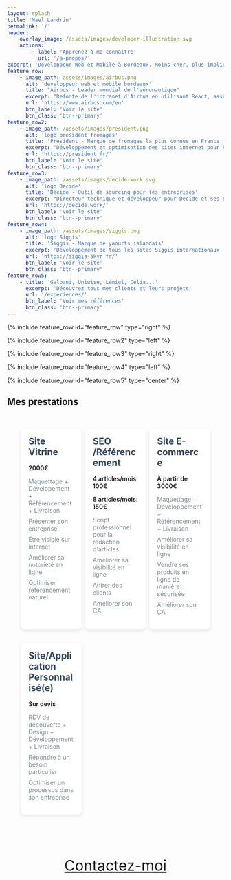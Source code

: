 ```yaml
---
layout: splash
title: 'Mael Landrin'
permalink: '/'
header:
    overlay_image: /assets/images/developer-illustration.svg
    actions:
        - label: 'Apprenez à me connaître'
          url: '/a-propos/'
excerpt: 'Développeur Web et Mobile à Bordeaux. Moins cher, plus impliqué et plus rapide que les agences.'
feature_row:
    - image_path: assets/images/airbus.png
      alt: 'développeur web et mobile bordeaux'
      title: "Airbus - Leader mondial de l'aéronautique"
      excerpt: "Refonte de l'intranet d'Airbus en utilisant React, assurant une interface utilisateur moderne et une performance optimisée pour les employés."
      url: 'https://www.airbus.com/en'
      btn_label: 'Voir le site'
      btn_class: 'btn--primary'
feature_row2:
    - image_path: /assets/images/president.png
      alt: 'logo president fromages'
      title: 'Président - Marque de fromages la plus connue en France'
      excerpt: "Développement et optimisation des sites internet pour Président FR et UK, sur WordPress, pour sa simplicité d'utilisation et sa flexibilité."
      url: 'https://president.fr/'
      btn_label: 'Voir le site'
      btn_class: 'btn--primary'
feature_row3:
    - image_path: /assets/images/decide-work.svg
      alt: 'logo Decide'
      title: 'Decide - Outil de sourcing pour les entreprises'
      excerpt: "Directeur technique et développeur pour Decide et ses projets, sur le site web et l'application mobile."
      url: 'https://decide.work/'
      btn_label: 'Voir le site'
      btn_class: 'btn--primary'
feature_row4:
    - image_path: /assets/images/siggis.png
      alt: 'logo Siggis'
      title: 'Siggis - Marque de yaourts islandais'
      excerpt: 'Développement de tous les sites Siggis internationaux ( sauf Canada ) sur WordPress, totalement administrable par les équipes marketing.'
      url: 'https://siggis-skyr.fr/'
      btn_label: 'Voir le site'
      btn_class: 'btn--primary'
feature_row5:
    - title: 'Galbani, Uniwise, Lémiel, Célia...'
      excerpt: 'Découvrez tous mes clients et leurs projets'
      url: '/experiences/'
      btn_label: 'Voir mes références'
      btn_class: 'btn--primary'
---
```


{% include feature_row id="feature_row" type="right" %}

{% include feature_row id="feature_row2" type="left" %}

{% include feature_row id="feature_row3" type="right" %}

{% include feature_row id="feature_row4" type="left" %}

{% include feature_row id="feature_row5" type="center" %}

<h2>Mes prestations</h2>

<section class="showcase">
    <div class="offer">
        <h2>Site<br/> Vitrine</h2>
        <p class="price">2000€</p>
        <ul class="advantages">
            <li>Maquettage + Dévelopement + Référencement + Livraison</li>
            <li>Présenter son entreprise</li>
            <li>Être visible sur internet</li>
            <li>Améliorer sa notoriété en ligne</li>
            <li>Optimiser référencement naturel</li>
        </ul>
    </div>
    <div class="offer">
        <h2>SEO<br/>/Référencement</h2>
        <p class="price">4 articles/mois: 100€</p>
        <p class="price">8 articles/mois: 150€</p>
        <ul class="advantages">
            <li>Script professionnel pour la rédaction d'articles</li>
            <li>Améliorer sa visibilité en ligne</li>
            <li>Attirer des clients</li>
            <li>Améliorer son CA</li>
        </ul>
    </div>
    <div class="offer">
        <h2>Site E-commerce</h2>
        <p class="price">À partir de 3000€</p>
        <ul class="advantages">
            <li>Maquettage + Développement + Référencement + Livraison</li>
            <li>Améliorer sa visibilité en ligne</li>
            <li>Vendre ses produits en ligne de manière sécurisée</li>
            <li>Améliorer son CA</li>
        </ul>
    </div>
    <div class="offer">
        <h2>Site/Application Personnalisé(e)</h2>
        <p class="price">Sur devis</p>
        <ul class="advantages">
            <li>RDV de découverte + Design + Développement + Livraison</li>
            <li>Répondre à un besoin particulier</li>
            <li>Optimiser un processus dans son entreprise</li>
        </ul>
    </div>
</section>
<p class="contact-me-button">
    <a href="/contact/" class="btn btn--primary">Contactez-moi</a>
</p>

<style>
.showcase {
    max-width: 1200px;
    margin: 0 auto;
    padding: 2rem;
}

.offer {
    background-color: #fff;
    border-radius: 8px;
    padding: 1.1rem;
    margin-bottom: 2rem;
    box-shadow: 0 4px 8px rgba(0, 0, 0, 0.1);
    transition: transform 0.3s ease, border 0.3s ease, box-shadow 0.3s ease;
}

.offer:hover {
    transform: translateY(-5px);
    border: 1px solid #3498db;
    box-shadow: 0 8px 16px rgba(0, 0, 0, 0.2);
}

.offer h2 {
    margin-bottom: 1rem;
    color: #34495e;
    margin-top: 0;
}

.offer .price {
    margin-bottom: 0;
    font-weight: 600;
}

.offer .advantages {
    list-style: none;
    padding: 0;
}

.offer .advantages li {
    margin-bottom: 0.5rem;
    color: #7f8c8d;
}

.contact-me-button {
    text-align: center;
    font-size: 34px !important;
}

@media (min-width: 768px) {
    .showcase {
        display: flex;
        flex-wrap: wrap;
        justify-content: space-between;
    }

    .offer {
        width: 24%;
        margin-bottom: 2rem;
    }
}

</style>
